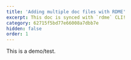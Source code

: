 ```yaml
---
title: 'Adding multiple doc files with RDME'
excerpt: This doc is synced with `rdme` CLI!
category: 62715f5bd77e66008a7dbb7e
hidden: false
order: 1
---
```


This is a demo/test.
